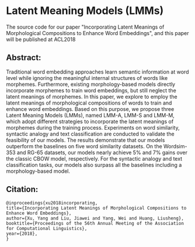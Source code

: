 # Latent Meaning Models (LMMs)
The source code for our paper "Incorporating Latent Meanings of Morphological Compositions to Enhance Word Embeddings", and this paper will be published at ACL2018

## Abstract:

Traditional word embedding approaches learn semantic information at word level while ignoring the meaningful internal structures of words like morphemes. Furthermore, existing morphology-based models directly incorporate morphemes to train word embeddings, but still neglect the latent meanings of morphemes. In this paper, we explore to employ the latent meanings of morphological compositions of words to train and enhance word embeddings. Based on this purpose, we propose three Latent Meaning Models (LMMs), named LMM-A, LMM-S and LMM-M, which adopt different strategies to incorporate the latent meanings of morphemes during the training process. Experiments on word similarity, syntactic analogy and text classification are conducted to validate the feasibility of our models. The results demonstrate that our models outperform the baselines on five word similarity datasets. On the Wordsim-353 and RG-65 datasets, our models nearly achieve 5% and 7% gains over  the classic CBOW model, respectively. For the syntactic analogy and text classification tasks, our models also surpass all the baselines including a morphology-based model.

## Citation:

    @inproceedings{xu2018incorporating,
    title={Incorporating Latent Meanings of Morphological Compositions to Enhance Word Embeddings},
    author={Xu, Yang and Liu, Jiawei and Yang, Wei and Huang, Liusheng},
    booktitle={Proceedings of the 56th Annual Meeting of the Association for Computational Linguistics},
    year={2018},
    }
